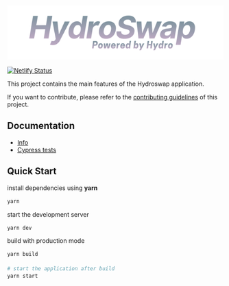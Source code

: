 <p align="center"><img src="https://github.com/HydroBlockchain/brand-kit/blob/main/hydroswap-logo.png?raw=true">

[![Netlify Status](https://api.netlify.com/api/v1/badges/bc1db2cb-3699-448f-80d3-734d1e07131d/deploy-status)](https://app.netlify.com/sites/comforting-meerkat-58ecb6/deploys)</p>

This project contains the main features of the Hydroswap application.

If you want to contribute, please refer to the [contributing guidelines](./CONTRIBUTING.md) of this project.

## Documentation

- [Info](doc/Info.md)
- [Cypress tests](doc/Cypress.md)

## Quick Start

install dependencies using **yarn**

```sh
yarn
```

start the development server

```sh
yarn dev
```

build with production mode

```sh
yarn build

# start the application after build
yarn start
```
